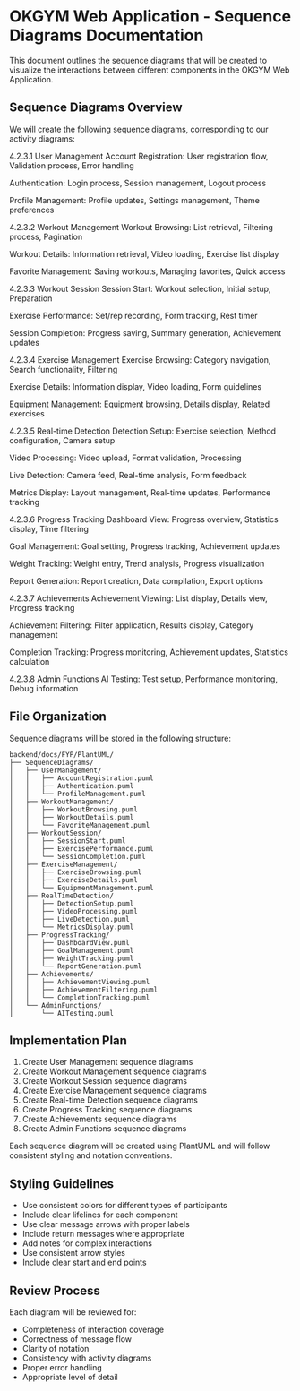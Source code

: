 # OKGYM Web Application - Sequence Diagrams Documentation

This document outlines the sequence diagrams that will be created to visualize the interactions between different components in the OKGYM Web Application.

## Sequence Diagrams Overview

We will create the following sequence diagrams, corresponding to our activity diagrams:

4.2.3.1 User Management
Account Registration: User registration flow, Validation process, Error handling


Authentication: Login process, Session management, Logout process


Profile Management: Profile updates, Settings management, Theme preferences


4.2.3.2 Workout Management
Workout Browsing: List retrieval, Filtering process, Pagination


Workout Details: Information retrieval, Video loading, Exercise list display


Favorite Management: Saving workouts, Managing favorites, Quick access


4.2.3.3 Workout Session
Session Start: Workout selection, Initial setup, Preparation


Exercise Performance: Set/rep recording, Form tracking, Rest timer


Session Completion: Progress saving, Summary generation, Achievement updates


4.2.3.4 Exercise Management
Exercise Browsing: Category navigation, Search functionality, Filtering


Exercise Details: Information display, Video loading, Form guidelines


Equipment Management: Equipment browsing, Details display, Related exercises


4.2.3.5 Real-time Detection
Detection Setup: Exercise selection, Method configuration, Camera setup


Video Processing: Video upload, Format validation, Processing


Live Detection: Camera feed, Real-time analysis, Form feedback


Metrics Display: Layout management, Real-time updates, Performance tracking


4.2.3.6 Progress Tracking
Dashboard View: Progress overview, Statistics display, Time filtering


Goal Management: Goal setting, Progress tracking, Achievement updates


Weight Tracking: Weight entry, Trend analysis, Progress visualization


Report Generation: Report creation, Data compilation, Export options


4.2.3.7 Achievements
Achievement Viewing: List display, Details view, Progress tracking


Achievement Filtering: Filter application, Results display, Category management


Completion Tracking: Progress monitoring, Achievement updates, Statistics calculation


4.2.3.8 Admin Functions
AI Testing: Test setup, Performance monitoring, Debug information

## File Organization

Sequence diagrams will be stored in the following structure:
```
backend/docs/FYP/PlantUML/
├── SequenceDiagrams/
│   ├── UserManagement/
│   │   ├── AccountRegistration.puml
│   │   ├── Authentication.puml
│   │   └── ProfileManagement.puml
│   ├── WorkoutManagement/
│   │   ├── WorkoutBrowsing.puml
│   │   ├── WorkoutDetails.puml
│   │   └── FavoriteManagement.puml
│   ├── WorkoutSession/
│   │   ├── SessionStart.puml
│   │   ├── ExercisePerformance.puml
│   │   └── SessionCompletion.puml
│   ├── ExerciseManagement/
│   │   ├── ExerciseBrowsing.puml
│   │   ├── ExerciseDetails.puml
│   │   └── EquipmentManagement.puml
│   ├── RealTimeDetection/
│   │   ├── DetectionSetup.puml
│   │   ├── VideoProcessing.puml
│   │   ├── LiveDetection.puml
│   │   └── MetricsDisplay.puml
│   ├── ProgressTracking/
│   │   ├── DashboardView.puml
│   │   ├── GoalManagement.puml
│   │   ├── WeightTracking.puml
│   │   └── ReportGeneration.puml
│   ├── Achievements/
│   │   ├── AchievementViewing.puml
│   │   ├── AchievementFiltering.puml
│   │   └── CompletionTracking.puml
│   └── AdminFunctions/
│       └── AITesting.puml
```

## Implementation Plan

1. Create User Management sequence diagrams
2. Create Workout Management sequence diagrams
3. Create Workout Session sequence diagrams
4. Create Exercise Management sequence diagrams
5. Create Real-time Detection sequence diagrams
6. Create Progress Tracking sequence diagrams
7. Create Achievements sequence diagrams
8. Create Admin Functions sequence diagrams

Each sequence diagram will be created using PlantUML and will follow consistent styling and notation conventions.

## Styling Guidelines

- Use consistent colors for different types of participants
- Include clear lifelines for each component
- Use clear message arrows with proper labels
- Include return messages where appropriate
- Add notes for complex interactions
- Use consistent arrow styles
- Include clear start and end points

## Review Process

Each diagram will be reviewed for:
- Completeness of interaction coverage
- Correctness of message flow
- Clarity of notation
- Consistency with activity diagrams
- Proper error handling
- Appropriate level of detail 